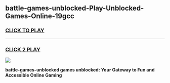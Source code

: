 
## battle-games-unblocked-Play-Unblocked-Games-Online-19gcc
<h3>
<a href="https://premium76.site?title=battle-games-unblocked&ref=25A">CLICK TO PLAY</a></h3>
<hr>

<h3>
<a href="https://premium76.site?title=battle-games-unblocked&ref=25A">CLICK 2 PLAY</a>
  
</h3>

<a href="https://premium76.site?title=battle-games-unblocked&ref=25A"><img src="https://clearcache.store/games.png"></a>


**battle-games-unblocked games unblocked: Your Gateway to Fun and Accessible Online Gaming**
